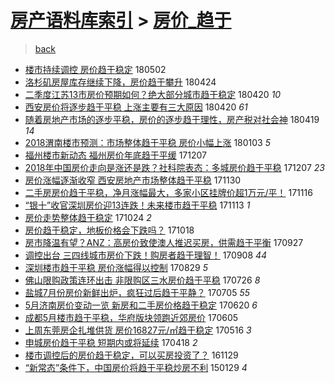 [房产语料库索引](../../README.md)  > [房价_趋于](房价_趋于.md)
====
> [back](../README.md)

- [楼市持续调控 房价趋于稳定](http://jkwz.applinzi.com/ittc/7098573986747384839.html#%E6%A5%BC%E5%B8%82%E6%8C%81%E7%BB%AD%E8%B0%83%E6%8E%A7+%E6%88%BF%E4%BB%B7%E8%B6%8B%E4%BA%8E%E7%A8%B3%E5%AE%9A) 180502  
- [洛杉矶房屋库存继续下降，房价趋于攀升](http://jkwz.applinzi.com/ittc/7095612783465071633.html#%E6%B4%9B%E6%9D%89%E7%9F%B6%E6%88%BF%E5%B1%8B%E5%BA%93%E5%AD%98%E7%BB%A7%E7%BB%AD%E4%B8%8B%E9%99%8D%EF%BC%8C%E6%88%BF%E4%BB%B7%E8%B6%8B%E4%BA%8E%E6%94%80%E5%8D%87) 180424  
- [二季度江苏13市房价预期如何？绝大部分城市趋于稳定](http://jkwz.applinzi.com/ittc/7094100041147089926.html#%E4%BA%8C%E5%AD%A3%E5%BA%A6%E6%B1%9F%E8%8B%8F13%E5%B8%82%E6%88%BF%E4%BB%B7%E9%A2%84%E6%9C%9F%E5%A6%82%E4%BD%95%EF%BC%9F%E7%BB%9D%E5%A4%A7%E9%83%A8%E5%88%86%E5%9F%8E%E5%B8%82%E8%B6%8B%E4%BA%8E%E7%A8%B3%E5%AE%9A) 180420 *10* 
- [西安房价将逐步趋于平稳 上涨主要有三大原因](http://jkwz.applinzi.com/ittc/7093944011461231623.html#%E8%A5%BF%E5%AE%89%E6%88%BF%E4%BB%B7%E5%B0%86%E9%80%90%E6%AD%A5%E8%B6%8B%E4%BA%8E%E5%B9%B3%E7%A8%B3+%E4%B8%8A%E6%B6%A8%E4%B8%BB%E8%A6%81%E6%9C%89%E4%B8%89%E5%A4%A7%E5%8E%9F%E5%9B%A0) 180420 *61* 
- [随着房地产市场的逐步平稳，房价的逐步趋于理性，房产税对社会神](http://jkwz.applinzi.com/ittc/7093623451602650123.html#%E9%9A%8F%E7%9D%80%E6%88%BF%E5%9C%B0%E4%BA%A7%E5%B8%82%E5%9C%BA%E7%9A%84%E9%80%90%E6%AD%A5%E5%B9%B3%E7%A8%B3%EF%BC%8C%E6%88%BF%E4%BB%B7%E7%9A%84%E9%80%90%E6%AD%A5%E8%B6%8B%E4%BA%8E%E7%90%86%E6%80%A7%EF%BC%8C%E6%88%BF%E4%BA%A7%E7%A8%8E%E5%AF%B9%E7%A4%BE%E4%BC%9A%E7%A5%9E) 180419 *14* 
- [2018渭南楼市预测：市场整体趋于平稳 房价小幅上涨](http://jkwz.applinzi.com/ittc/7054314207393088518.html#2018%E6%B8%AD%E5%8D%97%E6%A5%BC%E5%B8%82%E9%A2%84%E6%B5%8B%EF%BC%9A%E5%B8%82%E5%9C%BA%E6%95%B4%E4%BD%93%E8%B6%8B%E4%BA%8E%E5%B9%B3%E7%A8%B3+%E6%88%BF%E4%BB%B7%E5%B0%8F%E5%B9%85%E4%B8%8A%E6%B6%A8) 180103 *5* 
- [福州楼市新动态 福州房价年底趋于平缓](http://jkwz.applinzi.com/ittc/7044342889776153616.html#%E7%A6%8F%E5%B7%9E%E6%A5%BC%E5%B8%82%E6%96%B0%E5%8A%A8%E6%80%81+%E7%A6%8F%E5%B7%9E%E6%88%BF%E4%BB%B7%E5%B9%B4%E5%BA%95%E8%B6%8B%E4%BA%8E%E5%B9%B3%E7%BC%93) 171207  
- [2018年中国房价走向是涨还是跌？社科院表态：多城房价趋于平稳](http://jkwz.applinzi.com/ittc/7044321242386007057.html#2018%E5%B9%B4%E4%B8%AD%E5%9B%BD%E6%88%BF%E4%BB%B7%E8%B5%B0%E5%90%91%E6%98%AF%E6%B6%A8%E8%BF%98%E6%98%AF%E8%B7%8C%EF%BC%9F%E7%A4%BE%E7%A7%91%E9%99%A2%E8%A1%A8%E6%80%81%EF%BC%9A%E5%A4%9A%E5%9F%8E%E6%88%BF%E4%BB%B7%E8%B6%8B%E4%BA%8E%E5%B9%B3%E7%A8%B3) 171207 *23* 
- [房价涨幅逐渐收窄 西安房地产市场整体趋于平稳](http://jkwz.applinzi.com/ittc/7041700910269465616.html#%E6%88%BF%E4%BB%B7%E6%B6%A8%E5%B9%85%E9%80%90%E6%B8%90%E6%94%B6%E7%AA%84+%E8%A5%BF%E5%AE%89%E6%88%BF%E5%9C%B0%E4%BA%A7%E5%B8%82%E5%9C%BA%E6%95%B4%E4%BD%93%E8%B6%8B%E4%BA%8E%E5%B9%B3%E7%A8%B3) 171130  
- [二手房房价趋于平稳，净月涨幅最大，多家小区挂牌价超1万元/平！](http://jkwz.applinzi.com/ittc/7036535293723804688.html#%E4%BA%8C%E6%89%8B%E6%88%BF%E6%88%BF%E4%BB%B7%E8%B6%8B%E4%BA%8E%E5%B9%B3%E7%A8%B3%EF%BC%8C%E5%87%80%E6%9C%88%E6%B6%A8%E5%B9%85%E6%9C%80%E5%A4%A7%EF%BC%8C%E5%A4%9A%E5%AE%B6%E5%B0%8F%E5%8C%BA%E6%8C%82%E7%89%8C%E4%BB%B7%E8%B6%851%E4%B8%87%E5%85%83%2F%E5%B9%B3%EF%BC%81) 171116  
- [“银十”收官深圳房价迎13连跌！未来楼市趋于平稳](http://jkwz.applinzi.com/ittc/7035351310352778256.html#%E2%80%9C%E9%93%B6%E5%8D%81%E2%80%9D%E6%94%B6%E5%AE%98%E6%B7%B1%E5%9C%B3%E6%88%BF%E4%BB%B7%E8%BF%8E13%E8%BF%9E%E8%B7%8C%EF%BC%81%E6%9C%AA%E6%9D%A5%E6%A5%BC%E5%B8%82%E8%B6%8B%E4%BA%8E%E5%B9%B3%E7%A8%B3) 171113 *1* 
- [房价走势整体趋于稳定](http://jkwz.applinzi.com/ittc/7028136605636887568.html#%E6%88%BF%E4%BB%B7%E8%B5%B0%E5%8A%BF%E6%95%B4%E4%BD%93%E8%B6%8B%E4%BA%8E%E7%A8%B3%E5%AE%9A) 171024 *2* 
- [房价趋于稳定，地板价格会下跌吗？](http://jkwz.applinzi.com/ittc/7025733122136736785.html#%E6%88%BF%E4%BB%B7%E8%B6%8B%E4%BA%8E%E7%A8%B3%E5%AE%9A%EF%BC%8C%E5%9C%B0%E6%9D%BF%E4%BB%B7%E6%A0%BC%E4%BC%9A%E4%B8%8B%E8%B7%8C%E5%90%97%EF%BC%9F) 171018  
- [房市降温有望？ANZ：高房价致使澳人推迟买房，供需趋于平衡](http://jkwz.applinzi.com/ittc/7018009006625522705.html#%E6%88%BF%E5%B8%82%E9%99%8D%E6%B8%A9%E6%9C%89%E6%9C%9B%EF%BC%9FANZ%EF%BC%9A%E9%AB%98%E6%88%BF%E4%BB%B7%E8%87%B4%E4%BD%BF%E6%BE%B3%E4%BA%BA%E6%8E%A8%E8%BF%9F%E4%B9%B0%E6%88%BF%EF%BC%8C%E4%BE%9B%E9%9C%80%E8%B6%8B%E4%BA%8E%E5%B9%B3%E8%A1%A1) 170927  
- [调控出台 三四线城市房价下跌！购房者趋于理智！](http://jkwz.applinzi.com/ittc/7010942238388126736.html#%E8%B0%83%E6%8E%A7%E5%87%BA%E5%8F%B0+%E4%B8%89%E5%9B%9B%E7%BA%BF%E5%9F%8E%E5%B8%82%E6%88%BF%E4%BB%B7%E4%B8%8B%E8%B7%8C%EF%BC%81%E8%B4%AD%E6%88%BF%E8%80%85%E8%B6%8B%E4%BA%8E%E7%90%86%E6%99%BA%EF%BC%81) 170908 *44* 
- [深圳楼市趋于平稳 房价涨幅得以控制](http://jkwz.applinzi.com/ittc/7007256704281216017.html#%E6%B7%B1%E5%9C%B3%E6%A5%BC%E5%B8%82%E8%B6%8B%E4%BA%8E%E5%B9%B3%E7%A8%B3+%E6%88%BF%E4%BB%B7%E6%B6%A8%E5%B9%85%E5%BE%97%E4%BB%A5%E6%8E%A7%E5%88%B6) 170829 *5* 
- [佛山限购政策连环出击 非限购区三水房价趋于平稳](http://jkwz.applinzi.com/ittc/6994576009838724112.html#%E4%BD%9B%E5%B1%B1%E9%99%90%E8%B4%AD%E6%94%BF%E7%AD%96%E8%BF%9E%E7%8E%AF%E5%87%BA%E5%87%BB+%E9%9D%9E%E9%99%90%E8%B4%AD%E5%8C%BA%E4%B8%89%E6%B0%B4%E6%88%BF%E4%BB%B7%E8%B6%8B%E4%BA%8E%E5%B9%B3%E7%A8%B3) 170726 *8* 
- [盐城7月份房价新鲜出炉，疯狂过后趋于平静？](http://jkwz.applinzi.com/ittc/6986825660860204036.html#%E7%9B%90%E5%9F%8E7%E6%9C%88%E4%BB%BD%E6%88%BF%E4%BB%B7%E6%96%B0%E9%B2%9C%E5%87%BA%E7%82%89%EF%BC%8C%E7%96%AF%E7%8B%82%E8%BF%87%E5%90%8E%E8%B6%8B%E4%BA%8E%E5%B9%B3%E9%9D%99%EF%BC%9F) 170705 *55* 
- [5月济南房价变动一览 新房和二手房价格趋于稳定](http://jkwz.applinzi.com/ittc/6981186641799414788.html#5%E6%9C%88%E6%B5%8E%E5%8D%97%E6%88%BF%E4%BB%B7%E5%8F%98%E5%8A%A8%E4%B8%80%E8%A7%88+%E6%96%B0%E6%88%BF%E5%92%8C%E4%BA%8C%E6%89%8B%E6%88%BF%E4%BB%B7%E6%A0%BC%E8%B6%8B%E4%BA%8E%E7%A8%B3%E5%AE%9A) 170620 *6* 
- [成都5月楼市趋于平稳，华府版块领跑近郊房价](http://jkwz.applinzi.com/ittc/6975621587809076229.html#%E6%88%90%E9%83%BD5%E6%9C%88%E6%A5%BC%E5%B8%82%E8%B6%8B%E4%BA%8E%E5%B9%B3%E7%A8%B3%EF%BC%8C%E5%8D%8E%E5%BA%9C%E7%89%88%E5%9D%97%E9%A2%86%E8%B7%91%E8%BF%91%E9%83%8A%E6%88%BF%E4%BB%B7) 170605  
- [上周东莞房企扎堆供货 房价16827元/㎡趋于稳定](http://jkwz.applinzi.com/ittc/6968312796302279684.html#%E4%B8%8A%E5%91%A8%E4%B8%9C%E8%8E%9E%E6%88%BF%E4%BC%81%E6%89%8E%E5%A0%86%E4%BE%9B%E8%B4%A7+%E6%88%BF%E4%BB%B716827%E5%85%83%2F%E3%8E%A1%E8%B6%8B%E4%BA%8E%E7%A8%B3%E5%AE%9A) 170516 *3* 
- [申城房价趋于平稳 短期内或将延续](http://jkwz.applinzi.com/ittc/6957823072856966149.html#%E7%94%B3%E5%9F%8E%E6%88%BF%E4%BB%B7%E8%B6%8B%E4%BA%8E%E5%B9%B3%E7%A8%B3+%E7%9F%AD%E6%9C%9F%E5%86%85%E6%88%96%E5%B0%86%E5%BB%B6%E7%BB%AD) 170418 *2* 
- [楼市调控后的房价趋于稳定，可以买房投资了？](http://jkwz.applinzi.com/ittc/6906038248542831620.html#%E6%A5%BC%E5%B8%82%E8%B0%83%E6%8E%A7%E5%90%8E%E7%9A%84%E6%88%BF%E4%BB%B7%E8%B6%8B%E4%BA%8E%E7%A8%B3%E5%AE%9A%EF%BC%8C%E5%8F%AF%E4%BB%A5%E4%B9%B0%E6%88%BF%E6%8A%95%E8%B5%84%E4%BA%86%EF%BC%9F) 161129  
- [“新常态”条件下，中国房价将趋于平稳炒房不利](http://jkwz.applinzi.com/ittc/547650611389163123.html#%E2%80%9C%E6%96%B0%E5%B8%B8%E6%80%81%E2%80%9D%E6%9D%A1%E4%BB%B6%E4%B8%8B%EF%BC%8C%E4%B8%AD%E5%9B%BD%E6%88%BF%E4%BB%B7%E5%B0%86%E8%B6%8B%E4%BA%8E%E5%B9%B3%E7%A8%B3%E7%82%92%E6%88%BF%E4%B8%8D%E5%88%A9) 150129 *4* 
